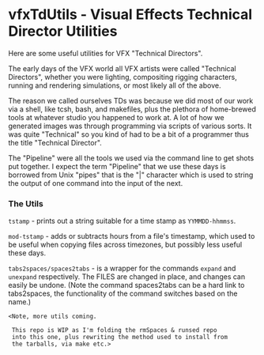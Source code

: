 # vfxTdUtils - Visual Effects Technical Director Utilities

Here are some useful utilities for VFX "Technical Directors".

The early days of the VFX world all VFX artists were called
"Technical Directors", whether you were lighting, compositing
rigging characters, running and rendering simulations,
or most likely all of the above.

The reason we called ourselves TDs was because we did most of
our work via a shell, like tcsh, bash, and makefiles, plus the 
plethora of home-brewed tools at whatever studio you happened to work at.
A lot of how we generated images was through programming via scripts of various sorts.
It was quite "Technical" so you kind of had to be a bit of a programmer
thus the title "Technical Director".

The "Pipeline" were all the tools we used via the command line
to get shots put together. I expect the term "Pipeline" that we use
these days is borrowed from
Unix "pipes" that is the "|" character which is used to string
the output of one command into the input of the next.

### The Utils

`tstamp` - prints out a string suitable for a time stamp as `YYMMDD-hhmmss`.

`mod-tstamp` - adds or subtracts hours from a file's timestamp, which used to be
    useful when copying files across timezones, but possibly less
    useful these days.

`tabs2spaces/spaces2tabs` - is a wrapper for the commands `expand` and `unexpand`
    respectively.  The FILES are changed in place, and changes can easily
    be undone. (Note the command spaces2tabs can be a hard link to tabs2spaces,
    the functionality of the command switches based on the name.)

```
<Note, more utils coming.

 This repo is WIP as I'm folding the rmSpaces & runsed repo
 into this one, plus rewriting the method used to install from
 the tarballs, via make etc.>
```
